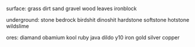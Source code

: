 surface:
    grass
    dirt
    sand
    gravel
    wood
    leaves
    ironblock

underground:
    stone
    bedrock
    birdshit
    dinoshit
    hardstone
    softstone
    hotstone
    wildslime

ores:
    diamand
    obamium
    kool
    ruby
    java
    dildo  y10 
    iron
    gold
    silver
    copper

